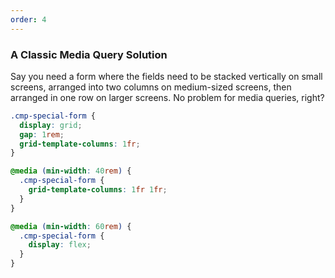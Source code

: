 ```yaml
---
order: 4
---
```


### A Classic Media Query Solution

Say you need a form where the fields need to be stacked vertically on small screens, arranged into two columns on medium-sized screens, then arranged in one row on larger screens. No problem for media queries, right?

```css
.cmp-special-form {
  display: grid;
  gap: 1rem;
  grid-template-columns: 1fr;
}

@media (min-width: 40rem) {
  .cmp-special-form {
    grid-template-columns: 1fr 1fr;
  }
}

@media (min-width: 60rem) {
  .cmp-special-form {
    display: flex;
  }
}
```
